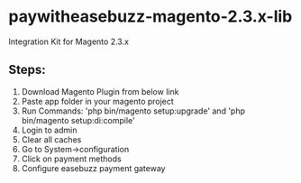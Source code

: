 # paywitheasebuzz-magento-2.3.x-lib
Integration Kit for Magento 2.3.x

## Steps:

1. Download Magento Plugin from below link
2. Paste app folder in your magento project
3. Run Commands: 'php bin/magento setup:upgrade' and 'php bin/magento setup:di:compile'
4. Login to admin
5. Clear all caches
6. Go to System->configuration
7. Click on payment methods
8. Configure easebuzz payment gateway
